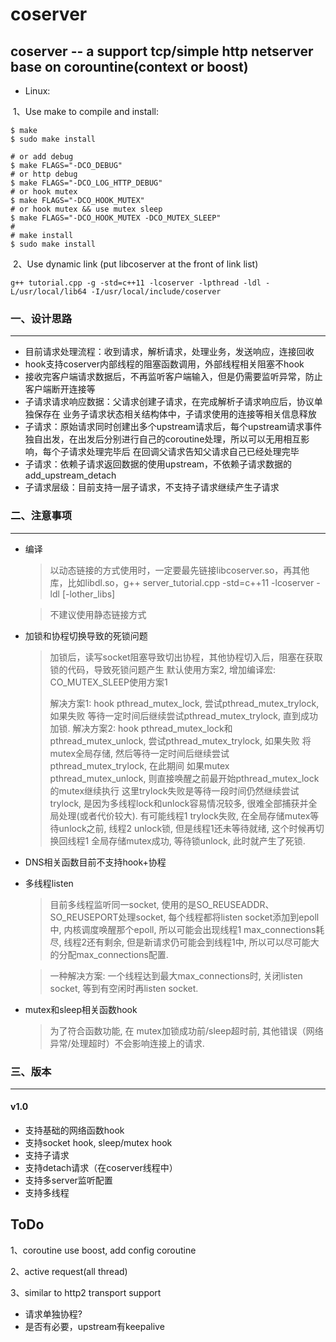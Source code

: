 # coserver



## coserver -- a support tcp/simple http netserver base on corountine(context or boost)

- Linux: 

​    1、Use make to compile and install: 

```shell
$ make
$ sudo make install

# or add debug
$ make FLAGS="-DCO_DEBUG"
# or http debug
$ make FLAGS="-DCO_LOG_HTTP_DEBUG"
# or hook mutex
$ make FLAGS="-DCO_HOOK_MUTEX"
# or hook mutex && use mutex sleep
$ make FLAGS="-DCO_HOOK_MUTEX -DCO_MUTEX_SLEEP"
#
# make install
$ sudo make install
```

​    2、Use dynamic link (put libcoserver at the front of link list)

```shell
g++ tutorial.cpp -g -std=c++11 -lcoserver -lpthread -ldl -L/usr/local/lib64 -I/usr/local/include/coserver
```



### 一、设计思路

------

- 目前请求处理流程：收到请求，解析请求，处理业务，发送响应，连接回收
- hook支持coserver内部线程的阻塞函数调用，外部线程相关阻塞不hook
- 接收完客户端请求数据后，不再监听客户端输入，但是仍需要监听异常，防止客户端断开连接等
- 子请求请求响应数据：父请求创建子请求，在完成解析子请求响应后，协议单独保存在 业务子请求状态相关结构体中，子请求使用的连接等相关信息释放
- 子请求：原始请求同时创建出多个upstream请求后，每个upstream请求事件独自出发，在出发后分别进行自己的coroutine处理，所以可以无用相互影响，每个子请求处理完毕后 在回调父请求告知父请求自己已经处理完毕
- 子请求：依赖子请求返回数据的使用upstream，不依赖子请求数据的add_upstream_detach
- 子请求层级：目前支持一层子请求，不支持子请求继续产生子请求


### 二、注意事项

------

- 编译

  > 以动态链接的方式使用时，一定要最先链接libcoserver.so，再其他库，比如libdl.so，g++ server_tutorial.cpp -std=c++11 -lcoserver -ldl [-lother_libs]

  > 不建议使用静态链接方式

- 加锁和协程切换导致的死锁问题

  > 加锁后，读写socket阻塞导致切出协程，其他协程切入后，阻塞在获取锁的代码，导致死锁问题产生
  > 默认使用方案2, 增加编译宏: CO_MUTEX_SLEEP使用方案1
  >
  > 解决方案1:
  > hook pthread_mutex_lock, 尝试pthread_mutex_trylock, 如果失败 等待一定时间后继续尝试pthread_mutex_trylock, 直到成功加锁.
  > 解决方案2:
  > hook pthread_mutex_lock和pthread_mutex_unlock, 尝试pthread_mutex_trylock, 如果失败 将mutex全局存储, 然后等待一定时间后继续尝试pthread_mutex_trylock, 在此期间 如果mutex  pthread_mutex_unlock, 则直接唤醒之前最开始pthread_mutex_lock的mutex继续执行
  > 这里trylock失败是等待一段时间仍然继续尝试trylock, 是因为多线程lock和unlock容易情况较多, 很难全部捕获并全局处理(或者代价较大). 有可能线程1 trylock失败, 在全局存储mutex等待unlock之前, 线程2 unlock锁, 但是线程1还未等待就绪, 这个时候再切换回线程1 全局存储mutex成功, 等待锁unlock, 此时就产生了死锁. 

- DNS相关函数目前不支持hook+协程

- 多线程listen

  > 目前多线程监听同一socket, 使用的是SO_REUSEADDR、SO_REUSEPORT处理socket, 每个线程都将listen socket添加到epoll中, 内核调度唤醒那个epoll, 所以可能会出现线程1 max_connections耗尽, 线程2还有剩余, 但是新请求仍可能会到线程1中, 所以可以尽可能大的分配max_connections配置.

  > 一种解决方案: 一个线程达到最大max_connections时, 关闭listen socket, 等到有空闲时再listen socket.

- mutex和sleep相关函数hook

  > 为了符合函数功能, 在 mutex加锁成功前/sleep超时前, 其他错误（网络异常/处理超时）不会影响连接上的请求.

### 三、版本

------

#### v1.0

- 支持基础的网络函数hook
- 支持socket hook, sleep/mutex hook
- 支持子请求
- 支持detach请求（在coserver线程中）
- 支持多server监听配置
- 支持多线程


## ToDo

1、coroutine use boost, add config coroutine

2、active request(all thread)

3、similar to http2 transport support

- 请求单独协程?
- 是否有必要，upstream有keepalive

